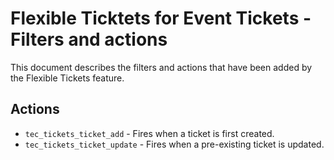 # Flexible Ticktets for Event Tickets - Filters and actions

This document describes the filters and actions that have been added by the Flexible Tickets feature.

## Actions

* `tec_tickets_ticket_add` - Fires when a ticket is first created.
* `tec_tickets_ticket_update` - Fires when a pre-existing ticket is updated.
